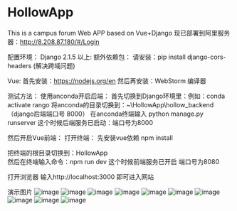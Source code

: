 # HollowApp
This is a campus forum Web APP based on Vue+Django
现已部署到阿里服务器：http://8.208.87.180/#/Login

配置环境：
Django 2.1.5 以上:
额外依赖包：
请安装：pip install django-cors-headers (解决跨域问题)

Vue:
首先安装：https://nodejs.org/en
然后再安装：WebStorm 编译器


测试方法：
使用anconda开启后端：
首先切换到Django环境里：例如：conda activate rango
将anconda的目录切换到：~\HollowApp\hollow_backend （django后端端口号 8000）
在anconda终端输入 python manage.py runserver
这个时候后端服务已启动：端口号为8000

然后开启Vue前端：
打开终端：
先安装vue依赖
npm install

把终端的根目录切换到：HollowApp\
然后在终端输入命令：npm run dev
这个时候前端服务已开启 端口号为8080

打开浏览器 输入http://localhost:3000
即可进入网站

演示图片
![image](https://github.com/HelloLeexy/HollowApp/assets/76617194/83e20eaf-483e-4ab0-802a-df4a43bf4b90)
![image](https://github.com/HelloLeexy/HollowApp/assets/76617194/90a3e57a-b9e6-4ae4-8aaa-8de89748a8cc)
![image](https://github.com/HelloLeexy/HollowApp/assets/76617194/90e42c87-dcb1-44ab-86c8-7070a7c66ef7)
![image](https://github.com/HelloLeexy/HollowApp/assets/76617194/a1026e71-bddd-435e-9507-234738dd8355)
![image](https://github.com/HelloLeexy/HollowApp/assets/76617194/ad60d9fd-9364-4824-8e1f-fc3032eb53f0)
![image](https://github.com/HelloLeexy/HollowApp/assets/76617194/e598becd-d821-41c2-856a-3b41ab761990)
![image](https://github.com/HelloLeexy/HollowApp/assets/76617194/31c35b28-1afd-400c-8a7f-3ba105131af7)
![image](https://github.com/HelloLeexy/HollowApp/assets/76617194/7c497492-4962-4dc3-a681-61d3818c0a8f)
![image](https://github.com/HelloLeexy/HollowApp/assets/76617194/d4acb69f-0158-41ae-b76c-68414f1654fe)
![image](https://github.com/HelloLeexy/HollowApp/assets/76617194/39c7e95e-7784-409c-8267-af3b73a9227e)


